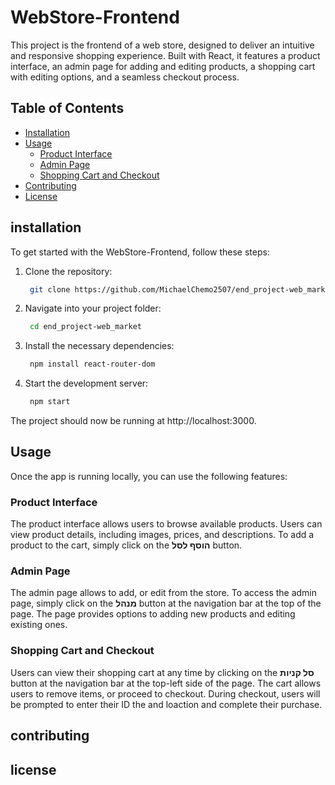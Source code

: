 # WebStore-Frontend

This project is the frontend of a web store, designed to deliver an intuitive and responsive shopping experience. Built with React, it features a product interface, an admin page for adding and editing products, a shopping cart with editing options, and a seamless checkout process.

## Table of Contents
- [Installation](#installation)
- [Usage](#usage)
  - [Product Interface](#product-interface)
  - [Admin Page](#admin-page)
  - [Shopping Cart and Checkout](#shopping-cart-and-checkout)
- [Contributing](#contributing)
- [License](#license)

## installation
To get started with the WebStore-Frontend, follow these steps:

1. Clone the repository:

   ```bash
    git clone https://github.com/MichaelChemo2507/end_project-web_market.git

2. Navigate into your project folder:

   ```bash
    cd end_project-web_market
   
3. Install the necessary dependencies:

   ```bash
    npm install react-router-dom
   
4. Start the development server:

   ```bash
    npm start

The project should now be running at http://localhost:3000.

## Usage

Once the app is running locally, you can use the following features:

### Product Interface
The product interface allows users to browse available products. Users can view product details, including images, prices, and descriptions. To add a product to the cart, simply click on the **הוסף לסל** button.

### Admin Page
The admin page allows to add, or edit from the store. To access the admin page, simply click on the **מנהל** button at the navigation bar at the top of the page. The page provides options to adding new products and editing existing ones.

### Shopping Cart and Checkout
Users can view their shopping cart at any time by clicking on the **סל קניות** button at the navigation bar at the top-left side of the page. The cart allows users to remove items, or proceed to checkout. During checkout, users will be prompted to enter their ID the and loaction and complete their purchase.



## contributing

## license



